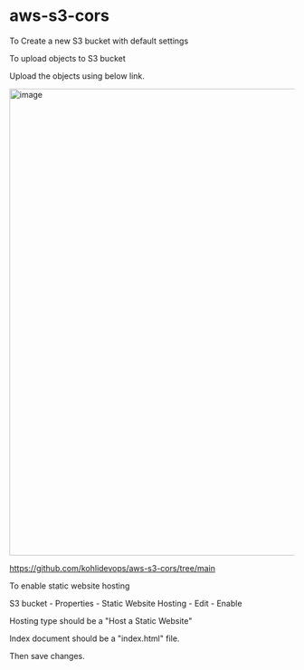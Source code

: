 # aws-s3-cors

To Create a new S3 bucket with default settings

To upload objects to S3 bucket

Upload the objects using below link.

<img width="825" alt="image" src="https://github.com/kohlidevops/aws-s3-cors/assets/100069489/088655dc-6f8c-4533-810c-581578cf2513">

https://github.com/kohlidevops/aws-s3-cors/tree/main

To enable static website hosting

S3 bucket - Properties - Static Website Hosting - Edit - Enable

Hosting type should be a "Host a Static Website"

Index document should be a "index.html" file.

Then save changes.


